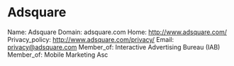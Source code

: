 
# Adsquare

Name: Adsquare
Domain: adsquare.com
Home: http://www.adsquare.com/
Privacy_policy: http://www.adsquare.com/privacy/
Email: privacy@adsquare.com
Member_of: Interactive Advertising Bureau (IAB)
Member_of: Mobile Marketing Asc
